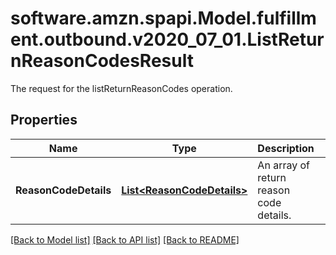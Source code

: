 # software.amzn.spapi.Model.fulfillment.outbound.v2020_07_01.ListReturnReasonCodesResult
The request for the listReturnReasonCodes operation.

## Properties

Name | Type | Description | Notes
------------ | ------------- | ------------- | -------------
**ReasonCodeDetails** | [**List&lt;ReasonCodeDetails&gt;**](ReasonCodeDetails.md) | An array of return reason code details. | [optional] 

[[Back to Model list]](../README.md#documentation-for-models) [[Back to API list]](../README.md#documentation-for-api-endpoints) [[Back to README]](../README.md)

